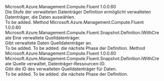 <Type Name="IWithDataSnapshotFromDisk" FullName="Microsoft.Azure.Management.Compute.Fluent.Snapshot.Definition.IWithDataSnapshotFromDisk">
  <TypeSignature Language="C#" Value="public interface IWithDataSnapshotFromDisk" />
  <TypeSignature Language="ILAsm" Value=".class public interface auto ansi abstract IWithDataSnapshotFromDisk" />
  <TypeSignature Language="DocId" Value="T:Microsoft.Azure.Management.Compute.Fluent.Snapshot.Definition.IWithDataSnapshotFromDisk" />
  <TypeSignature Language="VB.NET" Value="Public Interface IWithDataSnapshotFromDisk" />
  <TypeSignature Language="F#" Value="type IWithDataSnapshotFromDisk = interface" />
  <AssemblyInfo>
    <AssemblyName>Microsoft.Azure.Management.Compute.Fluent</AssemblyName>
    <AssemblyVersion>1.0.0.60</AssemblyVersion>
  </AssemblyInfo>
  <Interfaces />
  <Docs>
    <summary>
            Die Stufe der verwalteten Datenträger Definition ermöglicht verwalteten Datenträger, die Daten auswählen.
            </summary>
    <remarks>To be added.</remarks>
  </Docs>
  <Members>
    <Member MemberName="WithDataFromDisk">
      <MemberSignature Language="C#" Value="public Microsoft.Azure.Management.Compute.Fluent.Snapshot.Definition.IWithCreate WithDataFromDisk (Microsoft.Azure.Management.Compute.Fluent.IDisk managedDisk);" />
      <MemberSignature Language="ILAsm" Value=".method public hidebysig newslot virtual instance class Microsoft.Azure.Management.Compute.Fluent.Snapshot.Definition.IWithCreate WithDataFromDisk(class Microsoft.Azure.Management.Compute.Fluent.IDisk managedDisk) cil managed" />
      <MemberSignature Language="DocId" Value="M:Microsoft.Azure.Management.Compute.Fluent.Snapshot.Definition.IWithDataSnapshotFromDisk.WithDataFromDisk(Microsoft.Azure.Management.Compute.Fluent.IDisk)" />
      <MemberSignature Language="VB.NET" Value="Public Function WithDataFromDisk (managedDisk As IDisk) As IWithCreate" />
      <MemberSignature Language="F#" Value="abstract member WithDataFromDisk : Microsoft.Azure.Management.Compute.Fluent.IDisk -&gt; Microsoft.Azure.Management.Compute.Fluent.Snapshot.Definition.IWithCreate" Usage="iWithDataSnapshotFromDisk.WithDataFromDisk managedDisk" />
      <MemberType>Method</MemberType>
      <AssemblyInfo>
        <AssemblyName>Microsoft.Azure.Management.Compute.Fluent</AssemblyName>
        <AssemblyVersion>1.0.0.60</AssemblyVersion>
      </AssemblyInfo>
      <ReturnValue>
        <ReturnType>Microsoft.Azure.Management.Compute.Fluent.Snapshot.Definition.IWithCreate</ReturnType>
      </ReturnValue>
      <Parameters>
        <Parameter Name="managedDisk" Type="Microsoft.Azure.Management.Compute.Fluent.IDisk" />
      </Parameters>
      <Docs>
        <param name="managedDisk">Eine verwaltete Quelldatenträger.</param>
        <summary>
            Gibt verwaltete Daten Quelldatenträger an.
            </summary>
        <returns>To be added.</returns>
        <remarks>To be added.</remarks>
        <return>die nächste Phase der Definition.</return>
      </Docs>
    </Member>
    <Member MemberName="WithDataFromDisk">
      <MemberSignature Language="C#" Value="public Microsoft.Azure.Management.Compute.Fluent.Snapshot.Definition.IWithCreate WithDataFromDisk (string managedDiskId);" />
      <MemberSignature Language="ILAsm" Value=".method public hidebysig newslot virtual instance class Microsoft.Azure.Management.Compute.Fluent.Snapshot.Definition.IWithCreate WithDataFromDisk(string managedDiskId) cil managed" />
      <MemberSignature Language="DocId" Value="M:Microsoft.Azure.Management.Compute.Fluent.Snapshot.Definition.IWithDataSnapshotFromDisk.WithDataFromDisk(System.String)" />
      <MemberSignature Language="VB.NET" Value="Public Function WithDataFromDisk (managedDiskId As String) As IWithCreate" />
      <MemberSignature Language="F#" Value="abstract member WithDataFromDisk : string -&gt; Microsoft.Azure.Management.Compute.Fluent.Snapshot.Definition.IWithCreate" Usage="iWithDataSnapshotFromDisk.WithDataFromDisk managedDiskId" />
      <MemberType>Method</MemberType>
      <AssemblyInfo>
        <AssemblyName>Microsoft.Azure.Management.Compute.Fluent</AssemblyName>
        <AssemblyVersion>1.0.0.60</AssemblyVersion>
      </AssemblyInfo>
      <ReturnValue>
        <ReturnType>Microsoft.Azure.Management.Compute.Fluent.Snapshot.Definition.IWithCreate</ReturnType>
      </ReturnValue>
      <Parameters>
        <Parameter Name="managedDiskId" Type="System.String" />
      </Parameters>
      <Docs>
        <param name="managedDiskId">Quelle verwaltet, Datenträger-Ressourcen-ID.</param>
        <summary>
            Gibt die ID des verwalteten Quelldatenträger für Daten.
            </summary>
        <returns>To be added.</returns>
        <remarks>To be added.</remarks>
        <return>die nächste Phase der Definition.</return>
      </Docs>
    </Member>
  </Members>
</Type>